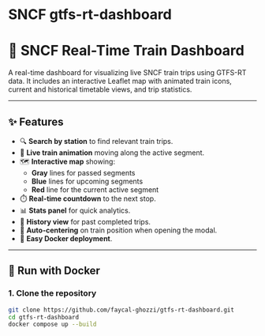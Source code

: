 # SNCF gtfs-rt-dashboard

# 🚆 SNCF Real-Time Train Dashboard

A real-time dashboard for visualizing live SNCF train trips using GTFS-RT data. It includes an interactive Leaflet map with animated train icons, current and historical timetable views, and trip statistics.

---

## ✨ Features

- 🔍 **Search by station** to find relevant train trips.
- 🚆 **Live train animation** moving along the active segment.
- 🗺️ **Interactive map** showing:
  - **Gray** lines for passed segments
  - **Blue** lines for upcoming segments
  - **Red** line for the current active segment
- ⏱️ **Real-time countdown** to the next stop.
- 📊 **Stats panel** for quick analytics.
- 📅 **History view** for past completed trips.
- 🧭 **Auto-centering** on train position when opening the modal.
- 🐳 **Easy Docker deployment**.

---

## 🐳 Run with Docker

### 1. Clone the repository

```bash
git clone https://github.com/faycal-ghozzi/gtfs-rt-dashboard.git
cd gtfs-rt-dashboard
docker compose up --build
```
